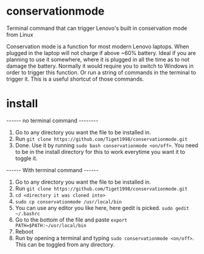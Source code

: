 # conservationmode
Terminal command that can trigger Lenovo's built in conservation mode from Linux

Conservation mode is a function for most modern Lenovo laptops. When plugged in the laptop will not charge if above ~60% battery.
Ideal if you are planning to use it somewhere, where it is plugged in all the time as to not damage the battery.
Normally it would require you to switch to Windows in order to trigger this function. Or run a string of commands in the terminal to trigger it.
This is a useful shortcut of those commands.

# install
------ no terminal command --------
1. Go to any directory you want the file to be installed in.
2. Run `git clone https://github.com/Tiget1998/conservationmode.git`
3. Done. Use it by running `sudo bash conservationmode <on/off>`.
You need to be in the install directory for this to work everytime you want it to toggle it.

------ With terminal command ------
1. Go to any directory you want the file to be installed in.
2. Run `git clone https://github.com/Tiget1998/conservationmode.git`
3. `cd <directory it was cloned into>`
4. `sudo cp conservationmode /usr/local/bin`
5. You can use any editor you like here, here gedit is picked. `sudo gedit ~/.bashrc`
6. Go to the bottom of the file and paste `export PATH=$PATH:~/usr/local/bin`
7. Reboot
8. Run by opening a terminal and typing `sudo conservationmode <on/off>`.
This can be toggled from any directory.

